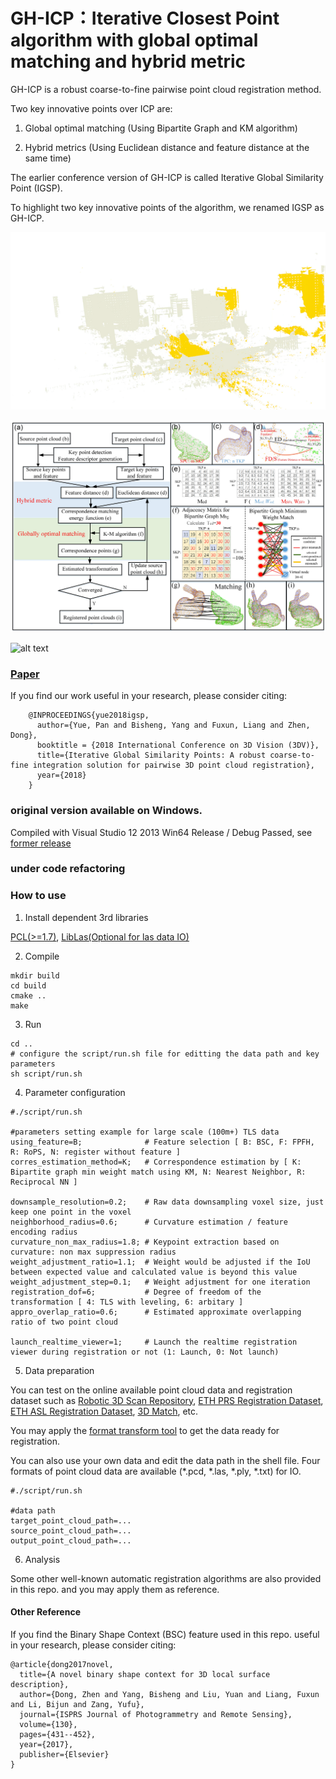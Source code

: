 # GH-ICP：Iterative Closest Point algorithm with global optimal matching and hybrid metric 
GH-ICP is a robust coarse-to-fine pairwise point cloud registration method. 

Two key innovative points over ICP are: 

1. Global optimal matching (Using Bipartite Graph and KM algorithm)

2. Hybrid metrics (Using Euclidean distance and feature distance at the same time)

The earlier conference version of GH-ICP is called Iterative Global Similarity Point (IGSP).

To highlight two key innovative points of the algorithm, we renamed IGSP as GH-ICP.

 ![alt text](img/gh-icp.gif)

 ![alt text](img/GH-ICPworkflow.jpg)
 
 ![alt text](img/showresult2.jpg)
 
### [Paper](https://ieeexplore.ieee.org/abstract/document/8490968) 

If you find our work useful in your research, please consider citing:
        
        @INPROCEEDINGS{yue2018igsp,    
          author={Yue, Pan and Bisheng, Yang and Fuxun, Liang and Zhen, Dong},
          booktitle = {2018 International Conference on 3D Vision (3DV)},
          title={Iterative Global Similarity Points: A robust coarse-to-fine integration solution for pairwise 3D point cloud registration},
          year={2018}
        }

### original version available on Windows.
Compiled with Visual Studio 12 2013 Win64 Release / Debug Passed, see [former release](https://github.com/YuePanEdward/GH-ICP/releases)


### under code refactoring

### How to use 


1. Install dependent 3rd libraries 

[PCL(>=1.7)](https://github.com/PointCloudLibrary/pcl), [LibLas(Optional for las data IO)](https://github.com/libLAS/libLAS)


2. Compile
```
mkdir build
cd build
cmake ..
make 
```

3. Run
```
cd ..
# configure the script/run.sh file for editting the data path and key parameters
sh script/run.sh
```

4. Parameter configuration 

```
#./script/run.sh

#parameters setting example for large scale (100m+) TLS data
using_feature=B;              # Feature selection [ B: BSC, F: FPFH, R: RoPS, N: register without feature ]
corres_estimation_method=K;   # Correspondence estimation by [ K: Bipartite graph min weight match using KM, N: Nearest Neighbor, R: Reciprocal NN ]

downsample_resolution=0.2;    # Raw data downsampling voxel size, just keep one point in the voxel  
neighborhood_radius=0.6;      # Curvature estimation / feature encoding radius
curvature_non_max_radius=1.8; # Keypoint extraction based on curvature: non max suppression radius 
weight_adjustment_ratio=1.1;  # Weight would be adjusted if the IoU between expected value and calculated value is beyond this value
weight_adjustment_step=0.1;   # Weight adjustment for one iteration
registration_dof=6;           # Degree of freedom of the transformation [ 4: TLS with leveling, 6: arbitary ]
appro_overlap_ratio=0.6;      # Estimated approximate overlapping ratio of two point cloud 

launch_realtime_viewer=1;     # Launch the realtime registration viewer during registration or not (1: Launch, 0: Not launch)

```

5. Data preparation

You can test on the online available point cloud data and registration dataset such as [Robotic 3D Scan Repository](http://kos.informatik.uni-osnabrueck.de/3Dscans/), [ETH PRS Registration Dataset](https://prs.igp.ethz.ch/research/completed_projects/automatic_registration_of_point_clouds.html), [ETH ASL Registration Dataset](https://projects.asl.ethz.ch/datasets/doku.php?id=laserregistration:laserregistration), [3D Match](http://3dmatch.cs.princeton.edu/), etc. 

You may apply the [format transform tool](https://github.com/YuePanEdward/Pointcloud_Format_Transformer) to get the data ready for registration.

You can also use your own data and edit the data path in the shell file. Four formats of point cloud data are available (*.pcd, *.las, *.ply, *.txt) for IO.

```
#./script/run.sh

#data path
target_point_cloud_path=...
source_point_cloud_path=...
output_point_cloud_path=...

```

6. Analysis

Some other well-known automatic registration algorithms are also provided in this repo. and you may apply them as reference.


#### Other Reference

If you find the Binary Shape Context (BSC) feature used in this repo. useful in your research, please consider citing:

```
@article{dong2017novel,
  title={A novel binary shape context for 3D local surface description},
  author={Dong, Zhen and Yang, Bisheng and Liu, Yuan and Liang, Fuxun and Li, Bijun and Zang, Yufu},
  journal={ISPRS Journal of Photogrammetry and Remote Sensing},
  volume={130},
  pages={431--452},
  year={2017},
  publisher={Elsevier}
}
```

